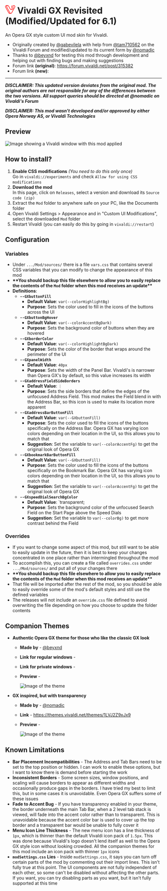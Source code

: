 # ![icon](Assets/icon/Vivladi-GX-Stretched-32.png) Vivaldi GX Revisited (Modified/Updated for 6.1)
An Opera GX style custom UI mod skin for Vivaldi.
- Originally created by [@gabevilela](https://forum.vivaldi.net/user/gabevilela) with help from [@tam710562](https://forum.vivaldi.net/user/tam710562) on the Vivaldi Forum and modified/updated to its current form by [@nomadic](https://forum.vivaldi.net/user/nomadic)
- Thanks to [@beyxnd](https://forum.vivaldi.net/user/beyxnd) for testing this mod through development and helping out with finding bugs and making suggestions
- Forum link **(original)**: https://forum.vivaldi.net/post/315382
- Forum link **(new)**:

***

***DISCLAIMER: This updated version deviates from the original mod. The original authors are not responsible for any of the differences between the two versions. All support queries should be directed at @nomadic on Vivaldi's Forum***</br>

***DISCLAIMER: This mod wasn't developed and/or approved by either Opera Norway AS, or Vivaldi Technologies***

## Preview

![Image showing a Vivaldi window with this mod applied](Assets/)


## How to install?

1. **Enable CSS modifications** *(You need to do this only once)*</br>
Go in `vivaldi://experiments` and check `Allow for using CSS modifications`
2. **Download the mod**</br>
In this page, click on `Releases`, select a version and download its `Source code (zip)`
3. Extract the `Mod` folder to anywhere safe on your PC, like the Documents folder
4. Open Vivaldi Settings > Appearance and in "Custom UI Modifications", select the downloaded `Mod` folder
5. Restart Vivaldi (you can easily do this by going in `vivaldi://restart`)

## Configuration

### Variables
- Under `.../Mod/sources/` there is a file `vars.css` that contains several CSS variables that you can modify to change the appearance of this mod
- **\*\*You should backup this file elsewhere to allow you to easily replace the contents of the `Mod` folder when this mod receives an update\*\***
- **Definitions**:
  - **`--GXbuttonFill`**
    - **Default Value**: `var(--colorHighlightBg)`
    - **Purpose**: Sets the color used to fill in the icons of the buttons across the UI
  - **`--GXbuttonBgHover`**
    - **Default Value**: `var(--colorAccentBgDark)`
    - **Purpose**: Sets the background color of buttons when they are hovered 
  - **`--GXborderColor`**
    - **Default Value**: `var(--colorHighlightBgDark)`
    - **Purpose**: Sets the color of the border that wraps around the perimeter of the UI
  - **`--GXpanelWidth`**
    - **Default Value**: `40px`
    - **Purpose**: Sets the width of the Panel Bar. Vivaldi's is narrower than Opera GX's by default, so this value increases its width
  - **`--GXaddressFieldSideBorders`**
    - **Default Value**: `⋮`
    - **Purpose**: Sets the side borders that define the edges of the unfocused Address Field. This mod makes the Field blend in with the Address Bar, so this icon is used to make its location more apparent
  - **`--GXaddressBarButtonFill`**
    - **Default Value**: `var(--GXbuttonFill)`
    - **Purpose**: Sets the color used to fill the icons of the buttons specifically on the Address Bar. Opera GX has varying icon colors depending on their location in the UI, so this allows you to match that
    - **Suggestion**: Set the variable to `var(--colorAccentFg)` to get the original look of Opera GX
  - **`--GXbookmarkBarButtonFill`**
    - **Default Value**: `var(--GXbuttonFill)`
    - **Purpose**: Sets the color used to fill the icons of the buttons specifically on the Bookmark Bar. Opera GX has varying icon colors depending on their location in the UI, so this allows you to match that
    - **Suggestion**: Set the variable to `var(--colorAccentFg)` to get the original look of Opera GX
  - **`--GXspeedDialSearchBgColor`**
    - **Default Value**: `transparent;
    - **Purpose**: Sets the background color of the unfocused Search Field on the Start Page above the Speed Dials
    - **Suggestion**: Set the variable to `var(--colorBg)` to get more contrast behind the Field

### Overrides
- If you want to change some aspect of this mod, but still want to be able to easily update in the future, then it is best to keep your changes concentrated in one place rather than intermingled throughout the mod
- To accomplish this, you can create a file called `overrides.css` under `.../Mod/sources/` and put all of your changes there
- **\*\*You should backup this file elsewhere to allow you to easily replace the contents of the `Mod` folder when this mod receives an update\*\***
- That file will be imported after the rest of the mod, so you should be able to easily override some of the mod's default styles and still use the defined variables
- The releases will not include an `override.css` file defined to avoid overwriting the file depending on how you choose to update the folder contents

## Companion Themes

- **Authentic Opera GX theme for those who like the classic GX look**
  - **Made by** - [@beyxnd](https://forum.vivaldi.net/user/beyxnd)
  - **Link for regular windows** - 
  - **Link for private windows** - 
  - **Preview** - 
 
     ![Image of the theme ]()
     
- **GX inspired, but with transparency**
  - **Made by** - [@nomadic](https://forum.vivaldi.net/user/nomadic)
  - **Link** - https://themes.vivaldi.net/themes/1LVJ2Z9xJx9
  - **Preview** -
  
     ![Image of the theme ]()

## Known Limitations
- **Bar Placement Incompatibilities** - The Address and Tab Bars need to be set to the top position or hidden. I can work to enable these options, but I want to know there is demand before starting the work
- **Inconsistent Borders** - Some screen sizes, window positions, and scaling will cause borders to appear as different widths and occasionally produce gaps in the borders. I have tried my best to limit this, but in some cases it is unavoidable. Even Opera GX suffers some of these issues
- **Fade to Accent Bug** - If you have transparency enabled in your theme, the border underneath the main Tab Bar, when a 2 level tab stack is viewed, will fade into the accent color rather than to transparent. This is unavoidable because the accent color bar is used to cover up the top border and a transparent bar would be unable to fully cover it
- **Menu Icon Line Thickness** - The new menu icon has a line thickness of `1px`, which is thinner than the default Vivaldi icon pack of `1.5px`. This was done because Vivaldi's logo doesn't lend itself as well to the Opera GX style icon without looking crowded. All the companion themes for this mod include an icon pack with thinner `1px` icons
- **`modSettings.css` Lies** - Inside `modSettings.css`, it says you can turn off certain parts of the mod by commenting out their import lines. This isn't fully true at this point. The UI components are not fully independent of each other, so some can't be disabled without affecting the other parts. If you want, you can try disabling parts as you want, but it isn't fully supported at this time